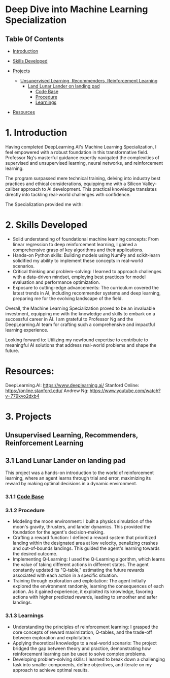 # Deep Dive into Machine Learning Specialization
## Table Of Contents

  * [Introduction](#1-introduction)
  * [Skills Developed](#2-skills-developed)
  * [Projects](#3-projects)
    - [Unsupervised Learning, Recommenders, Reinforcement Learning](#unsupervised-learning-recommenders-reinforcement-learning)
      + [Land Lunar Lander on landing pad](#31-land-lunar-lander-on-landing-pad)
        - [Code Base](#311-code-base)
        - [Procedure](#312-procedure)
        - [Learnings](#313-learnings)

  * [Resources](#resources)

 
# 1. Introduction
Having completed DeepLearning.AI's Machine Learning Specialization, I feel empowered with a robust foundation in this transformative field. Professor Ng's masterful guidance expertly navigated the complexities of supervised and unsupervised learning, neural networks, and reinforcement learning.

The program surpassed mere technical training, delving into industry best practices and ethical considerations, equipping me with a Silicon Valley-caliber approach to AI development. This practical knowledge translates directly into tackling real-world challenges with confidence.

The Specialization provided me with:
# 2. Skills Developed
* Solid understanding of foundational machine learning concepts: From linear regression to deep reinforcement learning, I gained a comprehensive grasp of key algorithms and their applications.
* Hands-on Python skills: Building models using NumPy and scikit-learn solidified my ability to implement these concepts in real-world scenarios.
* Critical thinking and problem-solving: I learned to approach challenges with a data-driven mindset, employing best practices for model evaluation and performance optimization.
* Exposure to cutting-edge advancements: The curriculum covered the latest trends in AI, including recommender systems and deep learning, preparing me for the evolving landscape of the field.

Overall, the Machine Learning Specialization proved to be an invaluable investment, equipping me with the knowledge and skills to embark on a successful career in AI. I am grateful to Professor Ng and the DeepLearning.AI team for crafting such a comprehensive and impactful learning experience.

Looking forward to: Utilizing my newfound expertise to contribute to meaningful AI solutions that address real-world problems and shape the future.

# Resources:

DeepLearning.AI: https://www.deeplearning.ai/
Stanford Online: https://online.stanford.edu/
Andrew Ng: https://www.youtube.com/watch?v=779kvo2dxb4

# 3. Projects

## Unsupervised Learning, Recommenders, Reinforcement Learning
## 3.1 Land Lunar Lander on landing pad
This project was a hands-on introduction to the world of reinforcement learning, where an agent learns through trial and error, maximizing its reward by making optimal decisions in a dynamic environment.
### 3.1.1 [Code Base](https://github.com/rutvikjoshi63/Land-Lunar-Lander-on-landing-pad/tree/main/LunarLander/Files)

### **3.1.2 Procedure**
  * Modeling the moon environment: I built a physics simulation of the moon's gravity, thrusters, and lander dynamics. This provided the foundation for the agent's decision-making.
  * Crafting a reward function: I defined a reward system that prioritized landing within the designated area at low velocity, penalizing crashes and out-of-bounds landings. This guided the agent's learning towards the desired outcome.
  * Implementing Q-Learning: I used the Q-Learning algorithm, which learns the value of taking different actions in different states. The agent constantly updated its "Q-table," estimating the future rewards associated with each action in a specific situation.
  * Training through exploration and exploitation: The agent initially explored the environment randomly, learning the consequences of each action. As it gained experience, it exploited its knowledge, favoring actions with higher predicted rewards, leading to smoother and safer landings. 
### **3.1.3 Learnings**
  * Understanding the principles of reinforcement learning: I grasped the core concepts of reward maximization, Q-tables, and the trade-off between exploration and exploitation.
  * Applying theoretical knowledge to a real-world scenario: The project bridged the gap between theory and practice, demonstrating how reinforcement learning can be used to solve complex problems.
  * Developing problem-solving skills: I learned to break down a challenging task into smaller components, define objectives, and iterate on my approach to achieve optimal results.


